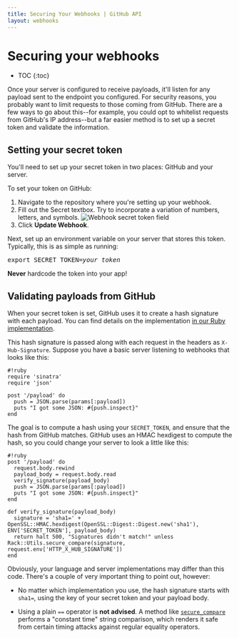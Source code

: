 ```yaml
---
title: Securing Your Webhooks | GitHub API
layout: webhooks
---
```


# Securing your webhooks

* TOC
{:toc}

Once your server is configured to receive payloads, it'll listen for any payload sent to the endpoint you configured. For security reasons, you probably want to limit requests to those coming from GitHub. There are a few ways to go about this--for example, you could opt to whitelist requests from GitHub's IP address--but a far easier method is to set up a secret token and validate the information.


## Setting your secret token

You'll need to set up your secret token in two places: GitHub and your server.

To set your token on GitHub:

1. Navigate to the repository where you're setting up your webhook.
2. Fill out the Secret textbox. Try to incorporate a variation of numbers, letters, and symbols.
![Webhook secret token field](/images/webhook_secret_token.png)
3. Click **Update Webhook**.

Next, set up an environment variable on your server that stores this token. Typically, this is as simple as running:

<pre class="terminal">
export SECRET_TOKEN=<em>your_token</em>
</pre>

**Never** hardcode the token into your app!

## Validating payloads from GitHub

When your secret token is set, GitHub uses it to create a hash signature with each payload. You can find details on the implementation [in our Ruby implementation][ruby-secret].

This hash signature is passed along with each request in the headers as `X-Hub-Signature`. Suppose you have a basic server listening to webhooks that looks like this:

    #!ruby
    require 'sinatra'
    require 'json'

    post '/payload' do
      push = JSON.parse(params[:payload])
      puts "I got some JSON: #{push.inspect}"
    end

The goal is to compute a hash using your `SECRET_TOKEN`, and ensure that the hash from GitHub matches. GitHub uses an HMAC hexdigest to compute the hash, so you could change your server to look a little like this:

    #!ruby
    post '/payload' do
      request.body.rewind
      payload_body = request.body.read
      verify_signature(payload_body)
      push = JSON.parse(params[:payload])
      puts "I got some JSON: #{push.inspect}"
    end

    def verify_signature(payload_body)
      signature = 'sha1=' + OpenSSL::HMAC.hexdigest(OpenSSL::Digest::Digest.new('sha1'), ENV['SECRET_TOKEN'], payload_body)
      return halt 500, "Signatures didn't match!" unless Rack::Utils.secure_compare(signature, request.env['HTTP_X_HUB_SIGNATURE'])
    end

Obviously, your language and server implementations may differ than this code. There's a couple of very important thing to point out, however:

* No matter which implementation you use, the hash signature starts with `sha1=`, using the key of your secret token and your payload body.

* Using a plain `==` operator is **not advised**. A method like [`secure_compare`][secure_compare] performs a "constant time" string comparison, which renders it safe from certain timing attacks against regular equality operators.

[ruby-secret]: https://github.com/github/github-services/blob/14f4da01ce29bc6a02427a9fbf37b08b141e81d9/lib/services/web.rb#L47-L50
[secure_compare]: http://rubydoc.info/github/rack/rack/master/Rack/Utils.secure_compare
